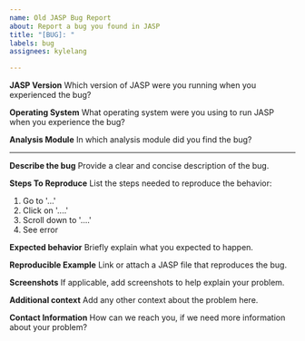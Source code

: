 ```yaml
---
name: Old JASP Bug Report
about: Report a bug you found in JASP
title: "[BUG]: "
labels: bug
assignees: kylelang

---
```


**JASP Version**
Which version of JASP were you running when you experienced the bug?

**Operating System**
What operating system were you using to run JASP when you experience the bug?

**Analysis Module**
In which analysis module did you find the bug?
 
---

**Describe the bug**
Provide a clear and concise description of the bug.

**Steps To Reproduce**
List the steps needed to reproduce the behavior:
1. Go to '...'
2. Click on '....'
3. Scroll down to '....'
4. See error

**Expected behavior**
Briefly explain what you expected to happen.

**Reproducible Example**
Link or attach a JASP file that reproduces the bug.

**Screenshots**
If applicable, add screenshots to help explain your problem.

**Additional context**
Add any other context about the problem here.

**Contact Information**
How can we reach you, if we need more information about your problem?
